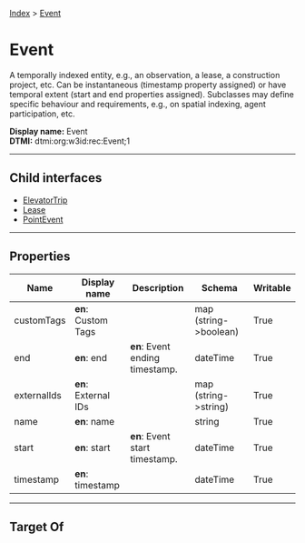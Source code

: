 [Index](../Index.md) > [Event](#)
# Event

A temporally indexed entity, e.g., an observation, a lease, a construction project, etc. Can be instantaneous (timestamp property assigned) or have temporal extent (start and end properties assigned). Subclasses may define specific behaviour and requirements, e.g., on spatial indexing, agent participation, etc.


**Display name:** Event<br />
**DTMI:** dtmi:org:w3id:rec:Event;1

---

## Child interfaces
* [ElevatorTrip](ElevatorTrip.md)
* [Lease](Lease.md)
* [PointEvent](PointEvent/PointEvent.md)

---

## Properties

|Name|Display name|Description|Schema|Writable|
|-|-|-|-|-|
|customTags|**en**: Custom Tags||map (string->boolean)|True|
|end|**en**: end|**en**: Event ending timestamp.|dateTime|True|
|externalIds|**en**: External IDs||map (string->string)|True|
|name|**en**: name||string|True|
|start|**en**: start|**en**: Event start timestamp.|dateTime|True|
|timestamp|**en**: timestamp||dateTime|True|

---

## Target Of

